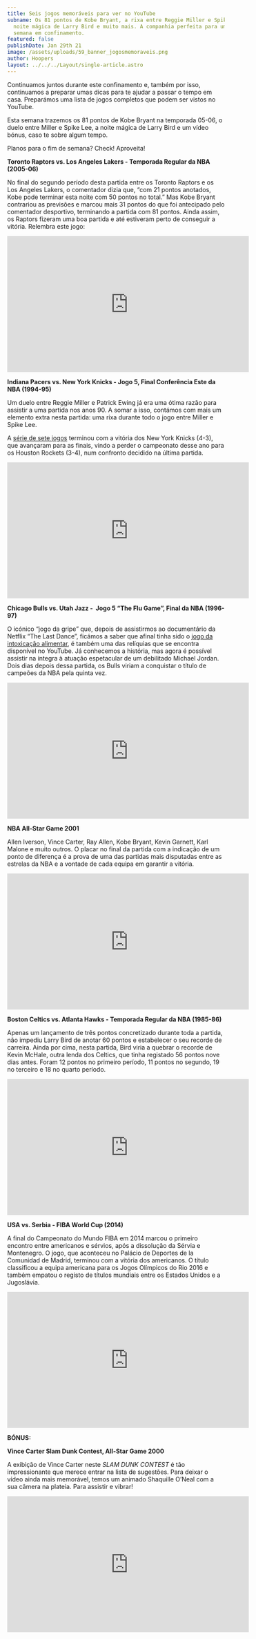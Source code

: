 ```yaml
---
title: Seis jogos memoráveis para ver no YouTube
subname: Os 81 pontos de Kobe Bryant, a rixa entre Reggie Miller e Spike Lee, a
  noite mágica de Larry Bird e muito mais. A companhia perfeita para um fim de
  semana em confinamento.
featured: false
publishDate: Jan 29th 21
image: /assets/uploads/59_banner_jogosmemoraveis.png
author: Hoopers
layout: ../../../Layout/single-article.astro
---
```

Continuamos juntos durante este confinamento e, também por isso, continuamos a preparar umas dicas para te ajudar a passar o tempo em casa. Preparámos uma lista de jogos completos que podem ser vistos no YouTube.

Esta semana trazemos os 81 pontos de Kobe Bryant na temporada 05-06, o duelo entre Miller e Spike Lee, a noite mágica de Larry Bird e um vídeo bónus, caso te sobre algum tempo.

Planos para o fim de semana? Check! Aproveita!

**Toronto Raptors vs. Los Angeles Lakers - Temporada Regular da NBA (2005-06)**

No final do segundo período desta partida entre os Toronto Raptors e os Los Angeles Lakers, o comentador dizia que, “com 21 pontos anotados, Kobe pode terminar esta noite com 50 pontos no total.” Mas Kobe Bryant contrariou as previsões e marcou mais 31 pontos do que foi antecipado pelo comentador desportivo, terminando a partida com 81 pontos. Ainda assim, os Raptors fizeram uma boa partida e até estiveram perto de conseguir a vitória. Relembra este jogo:

<iframe width="560" height="315" src="https://www.youtube.com/embed/zcVPLnR-c3g" title="YouTube video player" frameborder="0" allow="accelerometer; autoplay; clipboard-write; encrypted-media; gyroscope; picture-in-picture" allowfullscreen></iframe>

**Indiana Pacers vs. New York Knicks - Jogo 5, Final Conferência Este da NBA (1994-95)**

Um duelo entre Reggie Miller e Patrick Ewing já era uma ótima razão para assistir a uma partida nos anos 90. A somar a isso, contámos com mais um elemento extra nesta partida: uma rixa durante todo o jogo entre Miller e Spike Lee. 

A [série de sete jogos](https://www.basketball-reference.com/playoffs/1994-nba-eastern-conference-finals-pacers-vs-knicks.html) terminou com a vitória dos New York Knicks (4-3), que avançaram para as finais, vindo a perder o campeonato desse ano para os Houston Rockets (3-4), num confronto decidido na última partida.

<iframe width="560" height="315" src="https://www.youtube.com/embed/rFgoOoSZ-Sg" title="YouTube video player" frameborder="0" allow="accelerometer; autoplay; clipboard-write; encrypted-media; gyroscope; picture-in-picture" allowfullscreen></iframe>

**Chicago Bulls vs. Utah Jazz -  Jogo 5 “The Flu Game”, Final da NBA (1996-97)**

O icónico “jogo da gripe” que, depois de assistirmos ao documentário da Netflix “The Last Dance”, ficámos a saber que afinal tinha sido o [jogo da intoxicação alimentar](https://www.hoopers.club/noticias/the-endless-game), é também uma das relíquias que se encontra disponível no YouTube. Já conhecemos a história, mas agora é possível assistir na íntegra à atuação espetacular de um debilitado Michael Jordan. Dois dias depois dessa partida, os Bulls viriam a conquistar o título de campeões da NBA pela quinta vez.

<iframe width="560" height="315" src="https://www.youtube.com/embed/ksPEz5pdMh8" title="YouTube video player" frameborder="0" allow="accelerometer; autoplay; clipboard-write; encrypted-media; gyroscope; picture-in-picture" allowfullscreen></iframe>

**NBA All-Star Game 2001**

Allen Iverson, Vince Carter, Ray Allen, Kobe Bryant, Kevin Garnett, Karl Malone e muito outros. O placar no final da partida com a indicação de um ponto de diferença é a prova de uma das partidas mais disputadas entre as estrelas da NBA e a vontade de cada equipa em garantir a vitória.

<iframe width="560" height="315" src="https://www.youtube.com/embed/6_thHYZpabM" title="YouTube video player" frameborder="0" allow="accelerometer; autoplay; clipboard-write; encrypted-media; gyroscope; picture-in-picture" allowfullscreen></iframe>

**Boston Celtics vs. Atlanta Hawks - Temporada Regular da NBA (1985-86)** 

Apenas um lançamento de três pontos concretizado durante toda a partida, não impediu Larry Bird de anotar 60 pontos e estabelecer o seu recorde de carreira. Ainda por cima, nesta partida, Bird viria a quebrar o recorde de Kevin McHale, outra lenda dos Celtics, que tinha registado 56 pontos nove dias antes. Foram 12 pontos no primeiro período, 11 pontos no segundo, 19 no terceiro e 18 no quarto período.

<iframe width="560" height="315" src="https://www.youtube.com/embed/QPdGBuvpT5A" title="YouTube video player" frameborder="0" allow="accelerometer; autoplay; clipboard-write; encrypted-media; gyroscope; picture-in-picture" allowfullscreen></iframe>

**USA vs. Serbia - FIBA World Cup (2014)**

A final do Campeonato do Mundo FIBA em 2014 marcou o primeiro encontro entre americanos e sérvios, após a dissolução da Sérvia e Montenegro. O jogo, que aconteceu no Palácio de Deportes de la Comunidad de Madrid, terminou com a vitória dos americanos. O título classificou a equipa americana para os Jogos Olímpicos do Rio 2016 e também empatou o registo de títulos mundiais entre os Estados Unidos e a Jugoslávia.

<iframe width="560" height="315" src="https://www.youtube.com/embed/gdtetu4nnZc" title="YouTube video player" frameborder="0" allow="accelerometer; autoplay; clipboard-write; encrypted-media; gyroscope; picture-in-picture" allowfullscreen></iframe>

**BÓNUS:**

**Vince Carter Slam Dunk Contest, All-Star Game 2000**

A exibição de Vince Carter neste *SLAM DUNK CONTEST* é tão impressionante que merece entrar na lista de sugestões. Para deixar o vídeo ainda mais memorável, temos um animado Shaquille O’Neal com a sua câmera na plateia. Para assistir e vibrar!

<iframe width="560" height="315" src="https://www.youtube.com/embed/FeCUMfraHcA" title="YouTube video player" frameborder="0" allow="accelerometer; autoplay; clipboard-write; encrypted-media; gyroscope; picture-in-picture" allowfullscreen></iframe>